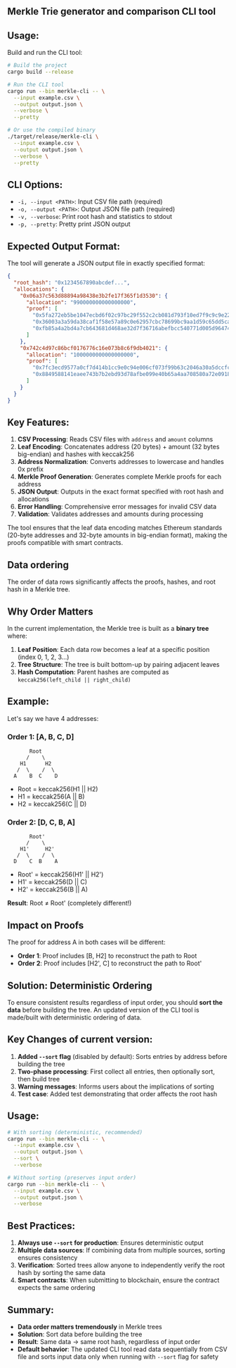 ## Merkle Trie generator and comparison CLI tool

## Usage:

Build and run the CLI tool:

```bash
# Build the project
cargo build --release

# Run the CLI tool
cargo run --bin merkle-cli -- \
  --input example.csv \
  --output output.json \
  --verbose \
  --pretty

# Or use the compiled binary
./target/release/merkle-cli \
  --input example.csv \
  --output output.json \
  --verbose \
  --pretty
```

## CLI Options:

- `-i, --input <PATH>`: Input CSV file path (required)
- `-o, --output <PATH>`: Output JSON file path (required)
- `-v, --verbose`: Print root hash and statistics to stdout
- `-p, --pretty`: Pretty print JSON output

## Expected Output Format:

The tool will generate a JSON output file in exactly specified format:

```json
{
  "root_hash": "0x1234567890abcdef...",
  "allocations": {
    "0x06a37c563d88894a98438e3b2fe17f365f1d3530": {
      "allocation": "990000000000000000",
      "proof": [
        "0x5fa272eb5be1047ecbd6f02c97bc29f552c2cb081d793f10ed7f9c9c9e229ec6",
        "0x36003a3a59da38caf1f58e57a89c0e62957cbc78699bc9aa1d59c65dd5ca4b88",
        "0xfb85a4a2bd4a7cb643681d468ae32d7f36716abefbcc540771d005d96474ea0d"
      ]
    },
    "0x742c4d97c86bcf0176776c16e073b8c6f9db4021": {
      "allocation": "1000000000000000000",
      "proof": [
        "0x7fc3ecd9577a0cf7d414b1cc9e0c94e006cf073f99b63c2046a30a5dccfca9e7",
        "0x8849588141eaee743b7b2ebd93d78afbe099e40b65a4aa708580a72e0918e375"
      ]
    }
  }
}
```

## Key Features:

1. **CSV Processing**: Reads CSV files with `address` and `amount` columns
2. **Leaf Encoding**: Concatenates address (20 bytes) + amount (32 bytes big-endian) and hashes with keccak256
3. **Address Normalization**: Converts addresses to lowercase and handles 0x prefix
4. **Merkle Proof Generation**: Generates complete Merkle proofs for each address
5. **JSON Output**: Outputs in the exact format specified with root hash and allocations
6. **Error Handling**: Comprehensive error messages for invalid CSV data
7. **Validation**: Validates addresses and amounts during processing

The tool ensures that the leaf data encoding matches Ethereum standards (20-byte addresses and 32-byte amounts in big-endian format), making the proofs compatible with smart contracts.

## Data ordering

The order of data rows significantly affects the proofs, hashes, and root hash in a Merkle tree.

## Why Order Matters

In the current implementation, the Merkle tree is built as a **binary tree** where:

1. **Leaf Position**: Each data row becomes a leaf at a specific position (index 0, 1, 2, 3...)
2. **Tree Structure**: The tree is built bottom-up by pairing adjacent leaves
3. **Hash Computation**: Parent hashes are computed as `keccak256(left_child || right_child)`

## Example:

Let's say we have 4 addresses:

### Order 1: [A, B, C, D]
```
       Root
      /    \
    H1      H2
   /  \    /  \
  A    B  C    D
```
- Root = keccak256(H1 || H2)
- H1 = keccak256(A || B)
- H2 = keccak256(C || D)

### Order 2: [D, C, B, A]
```
       Root'
      /    \
    H1'     H2'
   /  \    /  \
  D    C  B    A
```
- Root' = keccak256(H1' || H2')
- H1' = keccak256(D || C)
- H2' = keccak256(B || A)

**Result**: Root ≠ Root' (completely different!)

## Impact on Proofs

The proof for address A in both cases will be different:
- **Order 1**: Proof includes [B, H2] to reconstruct the path to Root
- **Order 2**: Proof includes [H2', C] to reconstruct the path to Root'

## Solution: Deterministic Ordering

To ensure consistent results regardless of input order, you should **sort the data** before building the tree.
An updated version of the CLI tool is made/built with deterministic ordering of data.

## Key Changes of current version:

1. **Added `--sort` flag** (disabled by default): Sorts entries by address before building the tree
2. **Two-phase processing**: First collect all entries, then optionally sort, then build tree
3. **Warning messages**: Informs users about the implications of sorting
4. **Test case**: Added test demonstrating that order affects the root hash

## Usage:

```bash
# With sorting (deterministic, recommended)
cargo run --bin merkle-cli -- \
  --input example.csv \
  --output output.json \
  --sort \
  --verbose

# Without sorting (preserves input order)
cargo run --bin merkle-cli -- \
  --input example.csv \
  --output output.json \
  --verbose
```

## Best Practices:

1. **Always use `--sort` for production**: Ensures deterministic output
2. **Multiple data sources**: If combining data from multiple sources, sorting ensures consistency
3. **Verification**: Sorted trees allow anyone to independently verify the root hash by sorting the same data
4. **Smart contracts**: When submitting to blockchain, ensure the contract expects the same ordering

## Summary:

- **Data order matters tremendously** in Merkle trees
- **Solution**: Sort data before building the tree
- **Result**: Same data → same root hash, regardless of input order
- **Default behavior**: The updated CLI tool read data sequentially from CSV file and sorts input data only when running with `--sort` flag for safety
